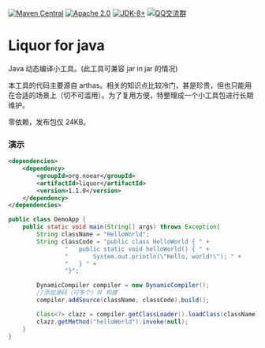 
[![Maven Central](https://img.shields.io/maven-central/v/org.noear/liquor.svg)](https://mvnrepository.com/search?q=g:org.noear%20AND%20liquor)
[![Apache 2.0](https://img.shields.io/:license-Apache2-blue.svg)](https://license.coscl.org.cn/Apache2/)
[![JDK-8+](https://img.shields.io/badge/JDK-8+-green.svg)](https://www.oracle.com/java/technologies/javase/javase-jdk8-downloads.html)
[![QQ交流群](https://img.shields.io/badge/QQ交流群-22200020-orange)](https://jq.qq.com/?_wv=1027&k=kjB5JNiC)


# Liquor for java

Java 动态编译小工具。(此工具可兼容 jar in jar 的情况)


本工具的代码主要源自 arthas。相关的知识点比较冷门，甚是珍贵，但也只能用在合适的场景上（切不可滥用）。为了复用方便，特整理成一个小工具包进行长期维护。


零依赖，发布包仅 24KB。

### 演示


```xml
<dependencies>
    <dependency>
        <groupId>org.noear</groupId>
        <artifactId>liquor</artifactId>
        <version>1.1.0</version>
    </dependency>
</dependencies>
```

```java
public class DemoApp {
    public static void main(String[] args) throws Exception{
        String className = "HelloWorld";
        String classCode = "public class HelloWorld { " +
                "   public static void helloWorld() { " +
                "       System.out.println(\"Hello, world!\"); " +
                "   } " +
                "}";

        DynamicCompiler compiler = new DynamicCompiler();
        //添加源码（可多个）并 构建
        compiler.addSource(className, classCode).build();

        Class<?> clazz = compiler.getClassLoader().loadClass(className);
        clazz.getMethod("helloWorld").invoke(null);
    }
}
```
